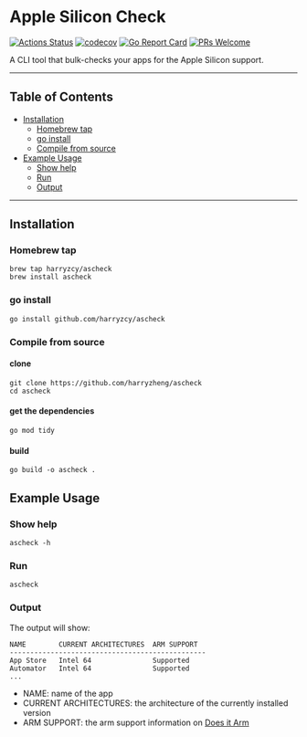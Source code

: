 # Apple Silicon Check

[![Actions Status](https://github.com/harryzcy/ascheck/workflows/CI/badge.svg)](https://github.com/harryzcy/ascheck/actions)
[![codecov](https://codecov.io/gh/harryzcy/ascheck/branch/main/graph/badge.svg)](https://codecov.io/gh/harryzcy/ascheck)
[![Go Report Card](https://goreportcard.com/badge/github.com/harryzcy/ascheck)](https://goreportcard.com/report/github.com/harryzcy/ascheck)
[![PRs Welcome](https://img.shields.io/badge/PRs-welcome-brightgreen.svg?style=flat)](http://makeapullrequest.com)

A CLI tool that bulk-checks your apps for the Apple Silicon support.

---

## Table of Contents

- [Installation](#installation)
  - [Homebrew tap](#homebrew-tap)
  - [go install](#go-install)
  - [Compile from source](#compile-from-source)
- [Example Usage](#example-usage)
  - [Show help](#show-help)
  - [Run](#run)
  - [Output](#output)

---

## Installation

### Homebrew tap

```shell
brew tap harryzcy/ascheck
brew install ascheck
```

### go install

```shell
go install github.com/harryzcy/ascheck
```

### Compile from source

#### clone

```shell
git clone https://github.com/harryzheng/ascheck
cd ascheck
```

#### get the dependencies

```shell
go mod tidy
```

#### build

```shell
go build -o ascheck .
```

## Example Usage

### Show help

```shell
ascheck -h
```

### Run

```shell
ascheck
```

### Output

The output will show:

```shell
NAME        CURRENT ARCHITECTURES  ARM SUPPORT
------------------------------------------------
App Store   Intel 64               Supported
Automator   Intel 64               Supported
...
```

- NAME: name of the app
- CURRENT ARCHITECTURES: the architecture of the currently installed version
- ARM SUPPORT: the arm support information on [Does it Arm](https://github.com/ThatGuySam/doesitarm)
